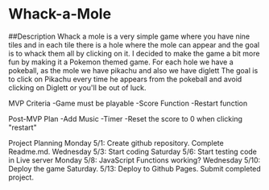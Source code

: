 # Whack-a-Mole 

##Description
Whack a mole is a very simple game where you have nine tiles and in each tile there is a hole where the mole can appear and the goal is to whack them all by clicking on it. 
I decided to make the game a bit more fun by making it a Pokemon themed game.
For each hole we have a pokeball, as the mole we have pikachu and also we have diglett 
The goal is to click on Pikachu every time he appears from the pokeball and avoid clicking on Diglett or you'll be out of luck.

MVP Criteria
-Game must be playable
-Score Function
-Restart function 

Post-MVP Plan 
-Add Music
-Timer
-Reset the score to 0 when clicking "restart" 

Project Planning 
Monday 5/1: Create github repository. Complete Readme.md.
Wednesday 5/3: Start coding 
Saturday 5/6: Start testing code in Live server
Monday 5/8: JavaScript Functions working?
Wednesday 5/10: Deploy the game
Saturday. 5/13: Deploy to Github Pages. Submit completed project.  